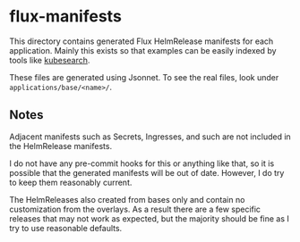# flux-manifests

This directory contains generated Flux HelmRelease manifests for each application. Mainly this exists so that examples can be easily indexed by tools like [kubesearch](https://kubesearch.dev/).

These files are generated using Jsonnet. To see the real files, look under `applications/base/<name>/`.

## Notes

Adjacent manifests such as Secrets, Ingresses, and such are not included in the HelmRelease manifests.

I do not have any pre-commit hooks for this or anything like that, so it is possible that the generated manifests will be out of date. However, I do try to keep them reasonably current.

The HelmReleases also created from bases only and contain no customization from the overlays. As a result there are a few specific releases that may not work as expected, but the majority should be fine as I try to use reasonable defaults.
